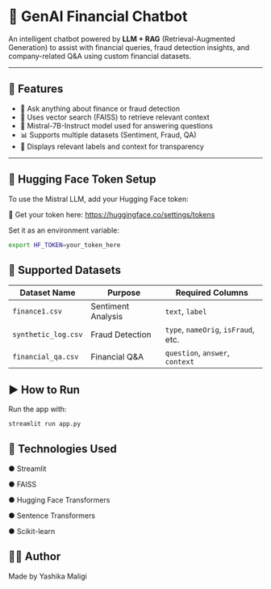 # 💬 GenAI Financial Chatbot

An intelligent chatbot powered by **LLM + RAG** (Retrieval-Augmented Generation) to assist with financial queries, fraud detection insights, and company-related Q&A using custom financial datasets.

---

## 🚀 Features

- 💸 Ask anything about finance or fraud detection
- 🔎 Uses vector search (FAISS) to retrieve relevant context
- 🧠 Mistral-7B-Instruct model used for answering questions
- 📊 Supports multiple datasets (Sentiment, Fraud, QA)
- 🧾 Displays relevant labels and context for transparency

---

## 🔐 Hugging Face Token Setup
To use the Mistral LLM, add your Hugging Face token:

🔗 Get your token here: https://huggingface.co/settings/tokens

Set it as an environment variable:
```bash
export HF_TOKEN=your_token_here
```


## 📂 Supported Datasets

| Dataset Name        | Purpose            | Required Columns                     |
|---------------------|--------------------|--------------------------------------|
| `finance1.csv`      | Sentiment Analysis | `text`, `label`                      |
| `synthetic_log.csv` | Fraud Detection    | `type`, `nameOrig`, `isFraud`, etc. |
| `financial_qa.csv`  | Financial Q&A      | `question`, `answer`, `context`     |


## ▶️ How to Run
Run the app with:
```bash
streamlit run app.py
```

 ## 🧰 Technologies Used
● Streamlit

● FAISS

● Hugging Face Transformers

● Sentence Transformers

● Scikit-learn

## 👩‍💻 Author
Made by Yashika Maligi

